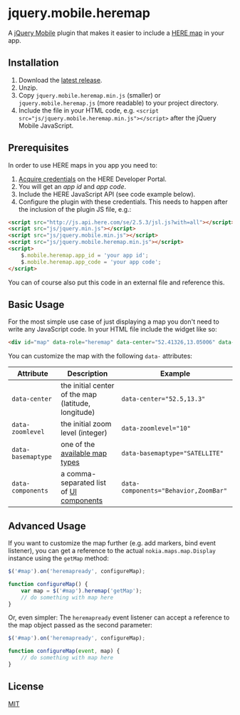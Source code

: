 jquery.mobile.heremap
=====================

A [jQuery Mobile](http://jquerymobile.com/) plugin that makes it easier to include a [HERE map](http://developer.here.com)
in your app.


Installation
------------

1. Download the [latest release](https://github.com/philippbosch/jquery.mobile.heremap/releases).
2. Unzip.
3. Copy `jquery.mobile.heremap.min.js` (smaller) or `jquery.mobile.heremap.js` (more readable) to your project directory.
4. Include the file in your HTML code, e.g. `<script src="js/jquery.mobile.heremap.min.js"></script>` after the jQuery Mobile JavaScript.


Prerequisites
-------------

In order to use HERE maps in you app you need to:

1. [Acquire credentials](http://developer.here.com/docs/maps_js/common/credentials.html) on the HERE Developer Portal.
2. You will get an *app id* and *app code*.
3. Include the HERE JavaScript API (see code example below).
3. Configure the plugin with these credentials. This needs to happen after the inclusion of the plugin JS file, e.g.: 

```html
<script src="http://js.api.here.com/se/2.5.3/jsl.js?with=all"></script>
<script src="js/jquery.min.js"></script>
<script src="js/jquery.mobile.min.js"></script>
<script src="js/jquery.mobile.heremap.min.js"></script>
<script>
    $.mobile.heremap.app_id = 'your app id';
    $.mobile.heremap.app_code = 'your app code';
</script>
```
    
You can of course also put this code in an external file and reference this.


Basic Usage
-----------

For the most simple use case of just displaying a map you don't need to write any JavaScript code. In your HTML file include the widget like so:

```html
<div id="map" data-role="heremap" data-center="52.41326,13.05006" data-zoomlevel="16"></div>
```

You can customize the map with the following `data-` attributes:

| Attribute          | Description                                          | Example                                |
|--------------------|------------------------------------------------------|----------------------------------------|
| `data-center`      | the initial center of the map (latitude, longitude)  | `data-center="52.5,13.3"`              |
| `data-zoomlevel`   | the initial zoom level (integer)                     | `data-zoomlevel="10"`                  |
| `data-basemaptype` | one of the [available map types][1]                  | `data-basemaptype="SATELLITE"`         |
| `data-components`  | a comma-separated list of [UI components][2]         | `data-components="Behavior,ZoomBar"`   |


Advanced Usage
--------------

If you want to customize the map further (e.g. add markers, bind event listener), you can get a reference to the actual `nokia.maps.map.Display` instance using the `getMap` method:

```js
$('#map').on('heremapready', configureMap);

function configureMap() {
    var map = $('#map').heremap('getMap');
    // do something with map here
}
```

Or, even simpler: The `heremapready` event listener can accept a reference to the map object passed as the second parameter:

```js
$('#map').on('heremapready', configureMap);

function configureMap(event, map) {
    // do something with map here
}
```

License
-------

[MIT](http://philippbosch.mit-license.org/)



[1]: http://developer.here.com/docs/maps_js/topics/changing-map.html#map-types
[2]: http://developer.here.com/docs/maps_js/topics/map-components-and-ui.html
